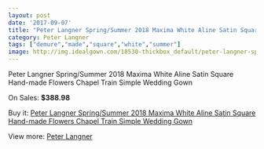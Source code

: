 ```yaml
---
layout: post
date: '2017-09-07'
title: "Peter Langner Spring/Summer 2018 Maxima White Aline Satin Square Hand-made Flowers Chapel Train Simple Wedding Gown"
category: Peter Langner
tags: ["demure","made","square","white","summer"]
image: http://img.idealgown.com/18530-thickbox_default/peter-langner-spring-summer-2018-maxima-white-aline-satin-square-hand-made-flowers-chapel-train-simple-wedding-gown.jpg
---
```

Peter Langner Spring/Summer 2018 Maxima White Aline Satin Square Hand-made Flowers Chapel Train Simple Wedding Gown

On Sales: **$388.98**
<a href="https://www.idealgown.com/en/peter-langner/7139-peter-langner-spring-summer-2018-maxima-white-aline-satin-square-hand-made-flowers-chapel-train-simple-wedding-gown.html"><amp-img layout="responsive" width="600" height="600" src="//img.idealgown.com/18530-thickbox_default/peter-langner-spring-summer-2018-maxima-white-aline-satin-square-hand-made-flowers-chapel-train-simple-wedding-gown.jpg" alt="Peter Langner Spring/Summer 2018 Maxima White Aline Satin Square Hand-made Flowers Chapel Train Simple Wedding Gown 0" /></a>
<a href="https://www.idealgown.com/en/peter-langner/7139-peter-langner-spring-summer-2018-maxima-white-aline-satin-square-hand-made-flowers-chapel-train-simple-wedding-gown.html"><amp-img layout="responsive" width="600" height="600" src="//img.idealgown.com/18537-thickbox_default/peter-langner-spring-summer-2018-maxima-white-aline-satin-square-hand-made-flowers-chapel-train-simple-wedding-gown.jpg" alt="Peter Langner Spring/Summer 2018 Maxima White Aline Satin Square Hand-made Flowers Chapel Train Simple Wedding Gown 1" /></a>
<a href="https://www.idealgown.com/en/peter-langner/7139-peter-langner-spring-summer-2018-maxima-white-aline-satin-square-hand-made-flowers-chapel-train-simple-wedding-gown.html"><amp-img layout="responsive" width="600" height="600" src="//img.idealgown.com/18536-thickbox_default/peter-langner-spring-summer-2018-maxima-white-aline-satin-square-hand-made-flowers-chapel-train-simple-wedding-gown.jpg" alt="Peter Langner Spring/Summer 2018 Maxima White Aline Satin Square Hand-made Flowers Chapel Train Simple Wedding Gown 2" /></a>
<a href="https://www.idealgown.com/en/peter-langner/7139-peter-langner-spring-summer-2018-maxima-white-aline-satin-square-hand-made-flowers-chapel-train-simple-wedding-gown.html"><amp-img layout="responsive" width="600" height="600" src="//img.idealgown.com/18535-thickbox_default/peter-langner-spring-summer-2018-maxima-white-aline-satin-square-hand-made-flowers-chapel-train-simple-wedding-gown.jpg" alt="Peter Langner Spring/Summer 2018 Maxima White Aline Satin Square Hand-made Flowers Chapel Train Simple Wedding Gown 3" /></a>
<a href="https://www.idealgown.com/en/peter-langner/7139-peter-langner-spring-summer-2018-maxima-white-aline-satin-square-hand-made-flowers-chapel-train-simple-wedding-gown.html"><amp-img layout="responsive" width="600" height="600" src="//img.idealgown.com/18534-thickbox_default/peter-langner-spring-summer-2018-maxima-white-aline-satin-square-hand-made-flowers-chapel-train-simple-wedding-gown.jpg" alt="Peter Langner Spring/Summer 2018 Maxima White Aline Satin Square Hand-made Flowers Chapel Train Simple Wedding Gown 4" /></a>
<a href="https://www.idealgown.com/en/peter-langner/7139-peter-langner-spring-summer-2018-maxima-white-aline-satin-square-hand-made-flowers-chapel-train-simple-wedding-gown.html"><amp-img layout="responsive" width="600" height="600" src="//img.idealgown.com/18533-thickbox_default/peter-langner-spring-summer-2018-maxima-white-aline-satin-square-hand-made-flowers-chapel-train-simple-wedding-gown.jpg" alt="Peter Langner Spring/Summer 2018 Maxima White Aline Satin Square Hand-made Flowers Chapel Train Simple Wedding Gown 5" /></a>
<a href="https://www.idealgown.com/en/peter-langner/7139-peter-langner-spring-summer-2018-maxima-white-aline-satin-square-hand-made-flowers-chapel-train-simple-wedding-gown.html"><amp-img layout="responsive" width="600" height="600" src="//img.idealgown.com/18532-thickbox_default/peter-langner-spring-summer-2018-maxima-white-aline-satin-square-hand-made-flowers-chapel-train-simple-wedding-gown.jpg" alt="Peter Langner Spring/Summer 2018 Maxima White Aline Satin Square Hand-made Flowers Chapel Train Simple Wedding Gown 6" /></a>
<a href="https://www.idealgown.com/en/peter-langner/7139-peter-langner-spring-summer-2018-maxima-white-aline-satin-square-hand-made-flowers-chapel-train-simple-wedding-gown.html"><amp-img layout="responsive" width="600" height="600" src="//img.idealgown.com/18531-thickbox_default/peter-langner-spring-summer-2018-maxima-white-aline-satin-square-hand-made-flowers-chapel-train-simple-wedding-gown.jpg" alt="Peter Langner Spring/Summer 2018 Maxima White Aline Satin Square Hand-made Flowers Chapel Train Simple Wedding Gown 7" /></a>

Buy it: [Peter Langner Spring/Summer 2018 Maxima White Aline Satin Square Hand-made Flowers Chapel Train Simple Wedding Gown](https://www.idealgown.com/en/peter-langner/7139-peter-langner-spring-summer-2018-maxima-white-aline-satin-square-hand-made-flowers-chapel-train-simple-wedding-gown.html "Peter Langner Spring/Summer 2018 Maxima White Aline Satin Square Hand-made Flowers Chapel Train Simple Wedding Gown")

View more: [Peter Langner](https://www.idealgown.com/en/136-peter-langner "Peter Langner")